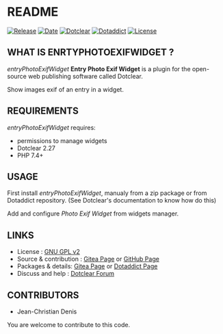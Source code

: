 # README

[![Release](https://img.shields.io/badge/release-1.4-a2cbe9.svg)](https://git.dotclear.watch/JcDenis/entryPhotoExifWidget/releases)
[![Date](https://img.shields.io/badge/date-2023.08.12-c44d58.svg)](https://git.dotclear.watch/JcDenis/entryPhotoExifWidget/releases)
[![Dotclear](https://img.shields.io/badge/dotclear-v2.27-137bbb.svg)](https://fr.dotclear.org/download)
[![Dotaddict](https://img.shields.io/badge/dotaddict-official-9ac123.svg)](https://plugins.dotaddict.org/dc2/details/entryPhotoExifWidget)
[![License](https://img.shields.io/github/license/JcDenis/entryPhotoExifWidget)](https://git.dotclear.watch/JcDenis/arlequin/blob/master/LICENSE)

## WHAT IS ENRTYPHOTOEXIFWIDGET ?

_entryPhotoExifWidget_ **Entry Photo Exif Widget** is a plugin for the open-source 
web publishing software called Dotclear.

Show images exif of an entry in a widget.

## REQUIREMENTS

_entryPhotoExifWidget_ requires: 

* permissions to manage widgets
* Dotclear 2.27
* PHP 7.4+

## USAGE

First install _entryPhotoExifWidget_, manualy from a zip package or from 
Dotaddict repository. (See Dotclear's documentation to know how do this)

Add and configure _Photo Exif Widget_ from widgets manager.

## LINKS

* License : [GNU GPL v2](https://www.gnu.org/licenses/old-licenses/lgpl-2.0.html)
* Source & contribution : [Gitea Page](https://git.dotclear.watch/JcDenis/entryPhotoExifWidget) or [GitHub Page](https://github.com/JcDenis/entryPhotoExifWidget)
* Packages & details: [Gitea Page](https://git.dotclear.watch/JcDenis/entryPhotoExifWidget/releases) or [Dotaddict Page](https://plugins.dotaddict.org/dc2/details/entryPhotoExifWidget)
* Discuss and help : [Dotclear Forum](https://forum.dotclear.org/viewtopic.php?id=48992)

## CONTRIBUTORS

* Jean-Christian Denis

You are welcome to contribute to this code.
